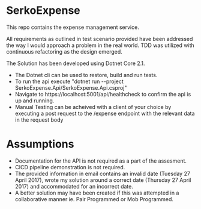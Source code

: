 # SerkoExpense
This repo contains the expense management service.

All requirements as outlined in test scenario provided have been addressed the way I would approach a problem in the real world. 
TDD was utilized with continuous refactoring as the design emerged. 

The Solution has been developed using Dotnet Core 2.1.

* The Dotnet cli can be used to restore, build and run tests.
* To run the api  execute "dotnet run --project SerkoExpense.Api/SerkoExpense.Api.csproj" 
* Navigate to https://localhost:5001/api/healthcheck to confirm the api is up and running.
* Manual Testing can be acheived with a client of your choice by executing a post request to the /expense endpoint with the relevant
data in the request body

# Assumptions
* Documentation for the API is not required as a part of the assesment. 
* CICD pipeline demonstration is not required.
* The provided information in email contains an invalid date (Tuesday 27 April 2017), wrote my solution around a correct date (Thursday 27 April 2017) and accommodated 
for an incorrect date. 
* A better solution may have been created if this was attempted in a collaborative manner ie. Pair Programmed or Mob Programmed.
